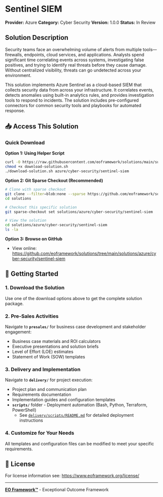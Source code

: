 # Sentinel SIEM

**Provider:** Azure
**Category:** Cyber Security
**Version:** 1.0.0
**Status:** In Review

## Solution Description

Security teams face an overwhelming volume of alerts from multiple tools—firewalls, endpoints, cloud services, and applications. Analysts spend significant time correlating events across systems, investigating false positives, and trying to identify real threats before they cause damage. Without centralized visibility, threats can go undetected across your environment.

This solution implements Azure Sentinel as a cloud-based SIEM that collects security data from across your infrastructure. It correlates events, detects anomalies using built-in analytics rules, and provides investigation tools to respond to incidents. The solution includes pre-configured connectors for common security tools and playbooks for automated response.


## 📥 Access This Solution

### Quick Download

**Option 1: Using Helper Script**
```bash
curl -O https://raw.githubusercontent.com/eoframework/solutions/main/support/tools/download-solution.sh
chmod +x download-solution.sh
./download-solution.sh azure/cyber-security/sentinel-siem
```

**Option 2: Git Sparse Checkout (Recommended)**
```bash
# Clone with sparse checkout
git clone --filter=blob:none --sparse https://github.com/eoframework/solutions.git
cd solutions

# Checkout this specific solution
git sparse-checkout set solutions/azure/cyber-security/sentinel-siem

# View the solution
cd solutions/azure/cyber-security/sentinel-siem
ls -la
```

**Option 3: Browse on GitHub**
- View online: https://github.com/eoframework/solutions/tree/main/solutions/azure/cyber-security/sentinel-siem

## 🚀 Getting Started

### 1. Download the Solution
Use one of the download options above to get the complete solution package.

### 2. Pre-Sales Activities
Navigate to **`presales/`** for business case development and stakeholder engagement:
- Business case materials and ROI calculators
- Executive presentations and solution briefs
- Level of Effort (LOE) estimates
- Statement of Work (SOW) templates

### 3. Delivery and Implementation
Navigate to **`delivery/`** for project execution:
- Project plan and communication plan
- Requirements documentation
- Implementation guides and configuration templates
- **`scripts/`** folder - Deployment automation (Bash, Python, Terraform, PowerShell)
  - See [`delivery/scripts/README.md`](delivery/scripts/README.md) for detailed deployment instructions

### 4. Customize for Your Needs
All templates and configuration files can be modified to meet your specific requirements.

## 📄 License

For license information see: <a href="https://www.eoframework.org/license/" target="_blank">https://www.eoframework.org/license/</a>

---

**<a href="https://eoframework.org" target="_blank">EO Framework™</a>** - Exceptional Outcome Framework
